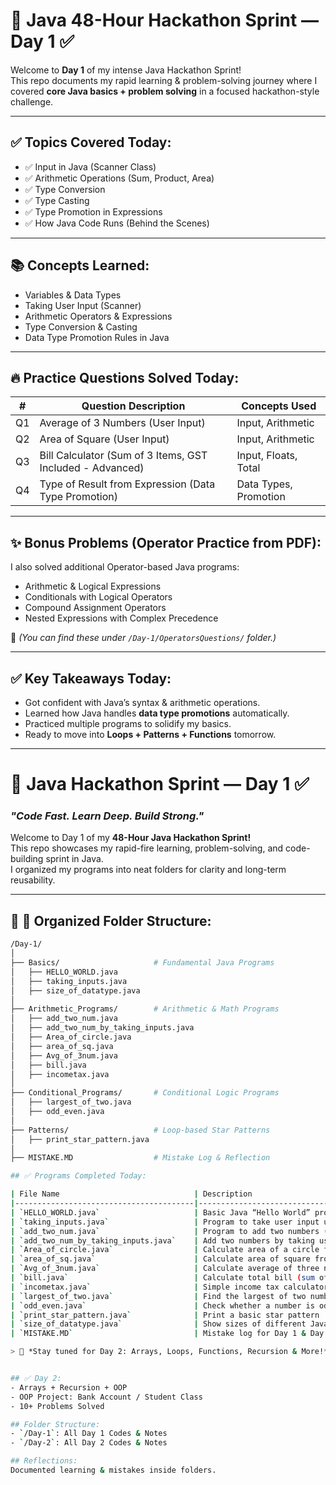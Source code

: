 # 🚀 Java 48-Hour Hackathon Sprint — Day 1 ✅

Welcome to **Day 1** of my intense Java Hackathon Sprint!  
This repo documents my rapid learning & problem-solving journey where I covered **core Java basics + problem solving** in a focused hackathon-style challenge.

---

## ✅ Topics Covered Today:
- ✅ Input in Java (Scanner Class)
- ✅ Arithmetic Operations (Sum, Product, Area)
- ✅ Type Conversion
- ✅ Type Casting
- ✅ Type Promotion in Expressions
- ✅ How Java Code Runs (Behind the Scenes)

---

## 📚 Concepts Learned:
- Variables & Data Types
- Taking User Input (Scanner)
- Arithmetic Operators & Expressions
- Type Conversion & Casting
- Data Type Promotion Rules in Java

---

## 🔥 Practice Questions Solved Today:
| #   | Question Description                                         | Concepts Used         |
|-----|--------------------------------------------------------------|-----------------------|
| Q1  | Average of 3 Numbers (User Input)                            | Input, Arithmetic     |
| Q2  | Area of Square (User Input)                                  | Input, Arithmetic     |
| Q3  | Bill Calculator (Sum of 3 Items, GST Included - Advanced)    | Input, Floats, Total  |
| Q4  | Type of Result from Expression (Data Type Promotion)         | Data Types, Promotion |

---

## ✨ Bonus Problems (Operator Practice from PDF):
I also solved additional Operator-based Java programs:
- Arithmetic & Logical Expressions  
- Conditionals with Logical Operators  
- Compound Assignment Operators  
- Nested Expressions with Complex Precedence  

📂 *(You can find these under `/Day-1/OperatorsQuestions/` folder.)*

---

## ✅ Key Takeaways Today:
- Got confident with Java’s syntax & arithmetic operations.
- Learned how Java handles **data type promotions** automatically.
- Practiced multiple programs to solidify my basics.
- Ready to move into **Loops + Patterns + Functions** tomorrow.

---
# 🚀 Java Hackathon Sprint — Day 1 ✅  
### *"Code Fast. Learn Deep. Build Strong."*

Welcome to Day 1 of my **48-Hour Java Hackathon Sprint!**  
This repo showcases my rapid-fire learning, problem-solving, and code-building sprint in Java.  
I organized my programs into neat folders for clarity and long-term reusability.

---

## 🎯 **📂 Organized Folder Structure:**
```bash
/Day-1/
│
├── Basics/                     # Fundamental Java Programs
│   ├── HELLO_WORLD.java
│   ├── taking_inputs.java
│   ├── size_of_datatype.java
│
├── Arithmetic_Programs/        # Arithmetic & Math Programs
│   ├── add_two_num.java
│   ├── add_two_num_by_taking_inputs.java
│   ├── Area_of_circle.java
│   ├── area_of_sq.java
│   ├── Avg_of_3num.java
│   ├── bill.java
│   ├── incometax.java
│
├── Conditional_Programs/       # Conditional Logic Programs
│   ├── largest_of_two.java
│   ├── odd_even.java
│
├── Patterns/                   # Loop-based Star Patterns
│   ├── print_star_pattern.java
│
├── MISTAKE.MD                  # Mistake Log & Reflection

## ✅ Programs Completed Today:

| File Name                              | Description                                      | Concept/Topic Covered             |
|----------------------------------------|--------------------------------------------------|----------------------------------|
| `HELLO_WORLD.java`                     | Basic Java “Hello World” program                 | First Java Program, Output       |
| `taking_inputs.java`                   | Program to take user input using Scanner         | Input, Scanner                   |
| `add_two_num.java`                     | Program to add two numbers (static values)       | Arithmetic, Addition             |
| `add_two_num_by_taking_inputs.java`    | Add two numbers by taking user input             | Input, Arithmetic                |
| `Area_of_circle.java`                  | Calculate area of a circle from user input       | Arithmetic, Pi, Area Formula     |
| `area_of_sq.java`                      | Calculate area of square from user input         | Arithmetic, Multiplication       |
| `Avg_of_3num.java`                     | Calculate average of three numbers               | Arithmetic, Average Formula      |
| `bill.java`                            | Calculate total bill (sum of items)              | Floats, Total Calculation        |
| `incometax.java`                       | Simple income tax calculator                     | Arithmetic, Conditional Logic    |
| `largest_of_two.java`                  | Find the largest of two numbers                  | Comparison, Conditionals         |
| `odd_even.java`                        | Check whether a number is odd or even            | Modulo Operator, Conditionals    |
| `print_star_pattern.java`              | Print a basic star pattern                       | Loops, Nested Loops, Patterns    |
| `size_of_datatype.java`                | Show sizes of different Java data types          | Data Types, Memory Sizes         |
| `MISTAKE.MD`                           | Mistake log for Day 1 & Day 2                    | Reflection, Mistakes Tracking    |

> 🚀 *Stay tuned for Day 2: Arrays, Loops, Functions, Recursion & More!*


## ✅ Day 2:
- Arrays + Recursion + OOP
- OOP Project: Bank Account / Student Class
- 10+ Problems Solved

## Folder Structure:
- `/Day-1`: All Day 1 Codes & Notes
- `/Day-2`: All Day 2 Codes & Notes

## Reflections:
Documented learning & mistakes inside folders.
